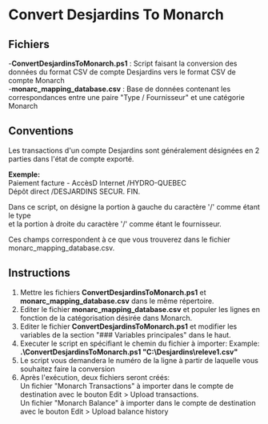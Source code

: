 # Convert Desjardins To Monarch

## Fichiers
-**ConvertDesjardinsToMonarch.ps1** : Script faisant la conversion des données du format CSV de compte Desjardins vers le format CSV de compte Monarch  
-**monarc_mapping_database.csv** : Base de données contenant les correspondances entre une paire "Type / Fournisseur" et une catégorie Monarch

## Conventions
Les transactions d'un compte Desjardins sont généralement désignées en 2 parties dans l'état de compte exporté.
  
**Exemple:**  
Paiement facture - AccèsD Internet /HYDRO-QUEBEC  
Dépôt direct /DESJARDINS SECUR. FIN.  

Dans ce script, on désigne la portion à gauche du caractère '/' comme étant le type  
et la portion à droite du caractère '/' comme étant le fournisseur.  

Ces champs correspondent à ce que vous trouverez dans le fichier monarc_mapping_database.csv.

## Instructions
1.   Mettre les fichiers **ConvertDesjardinsToMonarch.ps1** et **monarc_mapping_database.csv** dans le même répertoire.
2.   Editer le fichier **monarc_mapping_database.csv** et populer les lignes en fonction de la catégorisation désirée dans Monarch.
3.   Editer le fichier **ConvertDesjardinsToMonarch.ps1** et modifier les variables de la section "### Variables principales" dans le haut.
4.   Executer le script en spécifiant le chemin du fichier à importer:
     Example:  **.\ConvertDesjardinsToMonarch.ps1 "C:\Desjardins\releve1.csv"**
5.   Le script vous demandera le numéro de la ligne à partir de laquelle vous souhaitez faire la conversion
6.   Après l'exécution, deux fichiers seront créés:  
     Un fichier "Monarch Transactions" à importer dans le compte de destination avec le bouton Edit > Upload transactions.  
     Un fichier "Monarch Balance" à importer dans le compte de destination avec le bouton Edit > Upload balance history
   

